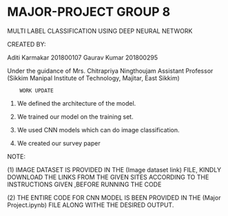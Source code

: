 # MAJOR-PROJECT GROUP 8

MULTI LABEL CLASSIFICATION USING DEEP NEURAL NETWORK

CREATED BY:

Aditi Karmakar		201800107
Gaurav Kumar		201800295

Under the guidance of 
Mrs. Chitrapriya Ningthoujam
Assistant Professor
(Sikkim Manipal Institute of Technology, Majitar, East Sikkim)

        WORK UPDATE
1) We defined the architecture of the model.

2) We trained our model on the training set.

3) We used CNN models which can do image classification.

4) We created our survey paper


NOTE: 

(1) IMAGE DATASET IS PROVIDED IN THE (Image dataset link) FILE, KINDLY DOWNLOAD THE LINKS FROM THE GIVEN SITES ACCORDING TO THE INSTRUCTIONS GIVEN ,BEFORE RUNNING THE CODE

(2) THE ENTIRE CODE FOR CNN MODEL IS BEEN PROVIDED IN THE (Major Project.ipynb) FILE ALONG WITHE THE DESIRED OUTPUT.

